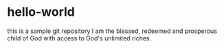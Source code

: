 # hello-world
this is a sample git repository
I am the blessed, redeemed and prosperous child of God with access to God's unlimited riches.
